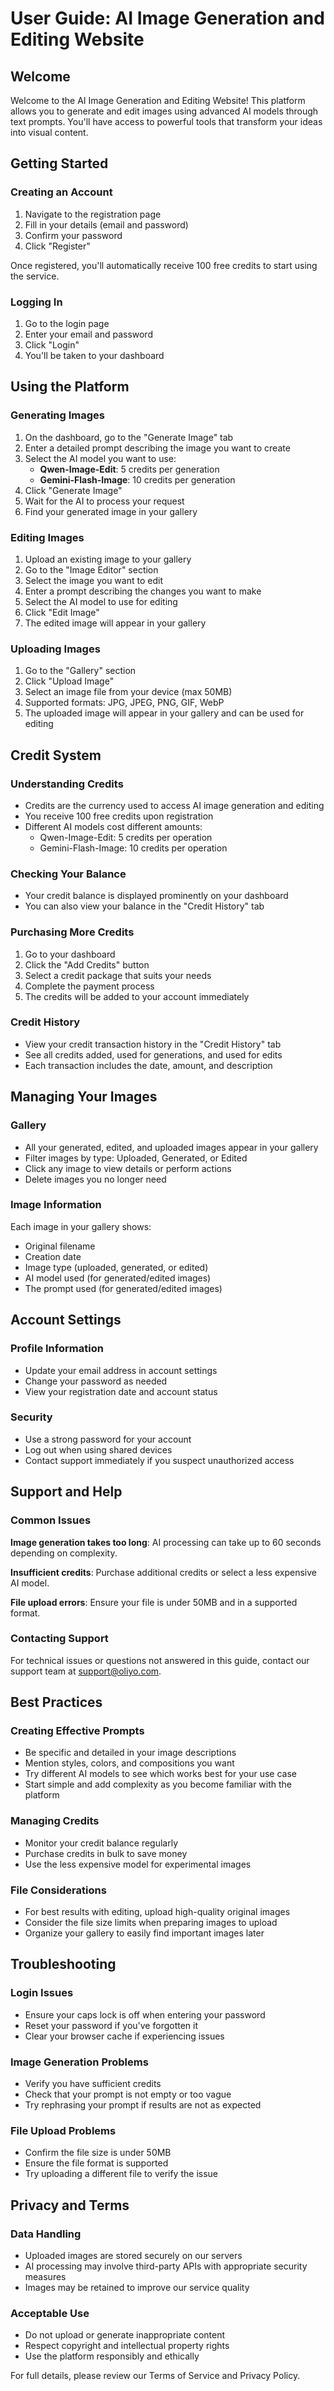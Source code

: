 # User Guide: AI Image Generation and Editing Website

## Welcome

Welcome to the AI Image Generation and Editing Website! This platform allows you to generate and edit images using advanced AI models through text prompts. You'll have access to powerful tools that transform your ideas into visual content.

## Getting Started

### Creating an Account

1. Navigate to the registration page
2. Fill in your details (email and password)
3. Confirm your password
4. Click "Register"

Once registered, you'll automatically receive 100 free credits to start using the service.

### Logging In

1. Go to the login page
2. Enter your email and password
3. Click "Login"
4. You'll be taken to your dashboard

## Using the Platform

### Generating Images

1. On the dashboard, go to the "Generate Image" tab
2. Enter a detailed prompt describing the image you want to create
3. Select the AI model you want to use:
   - **Qwen-Image-Edit**: 5 credits per generation
   - **Gemini-Flash-Image**: 10 credits per generation
4. Click "Generate Image"
5. Wait for the AI to process your request
6. Find your generated image in your gallery

### Editing Images

1. Upload an existing image to your gallery
2. Go to the "Image Editor" section
3. Select the image you want to edit
4. Enter a prompt describing the changes you want to make
5. Select the AI model to use for editing
6. Click "Edit Image"
7. The edited image will appear in your gallery

### Uploading Images

1. Go to the "Gallery" section
2. Click "Upload Image"
3. Select an image file from your device (max 50MB)
4. Supported formats: JPG, JPEG, PNG, GIF, WebP
5. The uploaded image will appear in your gallery and can be used for editing

## Credit System

### Understanding Credits

- Credits are the currency used to access AI image generation and editing
- You receive 100 free credits upon registration
- Different AI models cost different amounts:
  - Qwen-Image-Edit: 5 credits per operation
  - Gemini-Flash-Image: 10 credits per operation

### Checking Your Balance

- Your credit balance is displayed prominently on your dashboard
- You can also view your balance in the "Credit History" tab

### Purchasing More Credits

1. Go to your dashboard
2. Click the "Add Credits" button
3. Select a credit package that suits your needs
4. Complete the payment process
5. The credits will be added to your account immediately

### Credit History

- View your credit transaction history in the "Credit History" tab
- See all credits added, used for generations, and used for edits
- Each transaction includes the date, amount, and description

## Managing Your Images

### Gallery

- All your generated, edited, and uploaded images appear in your gallery
- Filter images by type: Uploaded, Generated, or Edited
- Click any image to view details or perform actions
- Delete images you no longer need

### Image Information

Each image in your gallery shows:
- Original filename
- Creation date
- Image type (uploaded, generated, or edited)
- AI model used (for generated/edited images)
- The prompt used (for generated/edited images)

## Account Settings

### Profile Information

- Update your email address in account settings
- Change your password as needed
- View your registration date and account status

### Security

- Use a strong password for your account
- Log out when using shared devices
- Contact support immediately if you suspect unauthorized access

## Support and Help

### Common Issues

**Image generation takes too long**: AI processing can take up to 60 seconds depending on complexity.

**Insufficient credits**: Purchase additional credits or select a less expensive AI model.

**File upload errors**: Ensure your file is under 50MB and in a supported format.

### Contacting Support

For technical issues or questions not answered in this guide, contact our support team at support@oliyo.com.

## Best Practices

### Creating Effective Prompts

- Be specific and detailed in your image descriptions
- Mention styles, colors, and compositions you want
- Try different AI models to see which works best for your use case
- Start simple and add complexity as you become familiar with the platform

### Managing Credits

- Monitor your credit balance regularly
- Purchase credits in bulk to save money
- Use the less expensive model for experimental images

### File Considerations

- For best results with editing, upload high-quality original images
- Consider the file size limits when preparing images to upload
- Organize your gallery to easily find important images later

## Troubleshooting

### Login Issues

- Ensure your caps lock is off when entering your password
- Reset your password if you've forgotten it
- Clear your browser cache if experiencing issues

### Image Generation Problems

- Verify you have sufficient credits
- Check that your prompt is not empty or too vague
- Try rephrasing your prompt if results are not as expected

### File Upload Problems

- Confirm the file size is under 50MB
- Ensure the file format is supported
- Try uploading a different file to verify the issue

## Privacy and Terms

### Data Handling

- Uploaded images are stored securely on our servers
- AI processing may involve third-party APIs with appropriate security measures
- Images may be retained to improve our service quality

### Acceptable Use

- Do not upload or generate inappropriate content
- Respect copyright and intellectual property rights
- Use the platform responsibly and ethically

For full details, please review our Terms of Service and Privacy Policy.